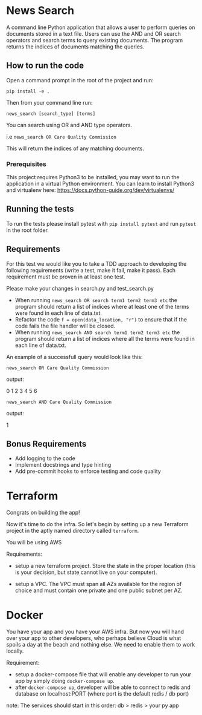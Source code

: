 # News Search
 
A command line Python application that allows a user to perform queries on documents stored in a text file. Users can use the AND and OR search operators and search terms to query existing documents. The program returns the indices of documents matching the queries.

## How to run the code

Open a command prompt in the root of the project and run:

```pip install -e .```

Then from your command line run:

```news_search [search_type] [terms]```

You can search using OR and AND type operators.

i.e ```news_search OR Care Quality Commission```

This will return the indices of any matching documents.

### Prerequisites

This project requires Python3 to be installed, you may want to run the application in a virtual Python environment. You can learn to install Python3 and virtualenv here:
https://docs.python-guide.org/dev/virtualenvs/

## Running the tests

To run the tests please install pytest with ```pip install pytest``` and run ```pytest``` in the root folder.

## Requirements

For this test we would like you to take a TDD approach to developing the following requirements (write a test, make it fail, make it pass).
Each requirement must be proven in at least one test.

Please make your changes in search.py and test_search.py

- When running ```news_search OR search term1 term2 term3 etc``` the program should return a list of indices where at least one of the terms were found in each line of data.txt.
- Refactor the code ```f = open(data_location, "r")``` to ensure that if the code fails the file handler will be closed.
- When running ```news_search AND search term1 term2 term3 etc``` the program should return a list of indices where all the terms were found in each line of data.txt.

An example of a successfull query would look like this:

```news_search OR Care Quality Commission```

output:

0
1
2
3
4
5
6

```news_search AND Care Quality Commission```

output:

1

## Bonus Requirements

- Add logging to the code
- Implement docstrings and type hinting
- Add pre-commit hooks to enforce testing and code quality 

# Terraform
Congrats on building the app!

Now it's time to do the infra. So let's begin by setting up a new Terraform project in the aptly named directory called `terraform`.

You will be using AWS

Requirements:
* setup a new terraform project. Store the state in the proper location (this is your decision, but state cannot live on your computer).

* setup a VPC. The VPC must span all AZs available for the region of choice and must contain one private and one public subnet per AZ.


# Docker
You have your app and you have your AWS infra. But now you will hand over your app to other developers, who perhaps believe Cloud is what spoils a day at the beach and nothing else. We need to enable them to work locally.

Requirement:
* setup a docker-compose file that will enable any developer to run your app by simply doing `docker-compose up`.
* after `docker-compose up`, developer will be able to connect to redis and database on localhost:PORT (where port is the default redis / db port)

note: The services should start in this order: db > redis > your py app